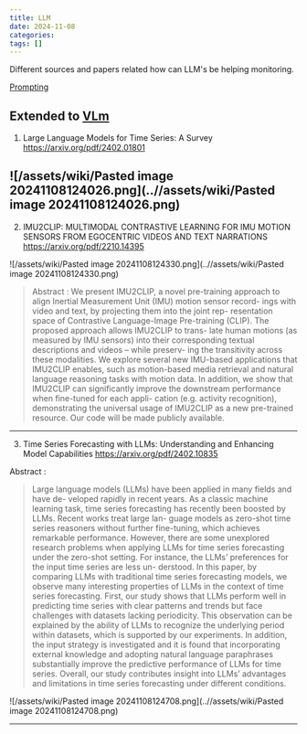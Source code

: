```yaml
---
title: LLM
date: 2024-11-08
categories: 
tags: []
---
```


Different sources and papers related how can LLM's be helping monitoring. 


[Prompting](../Prompting)


Extended to [VLm](../VLm)
---
1. Large Language Models for Time Series: A Survey
https://arxiv.org/pdf/2402.01801

![/assets/wiki/Pasted image 20241108124026.png](..//assets/wiki/Pasted image 20241108124026.png)
---
2. IMU2CLIP: MULTIMODAL CONTRASTIVE LEARNING FOR IMU MOTION SENSORS FROM EGOCENTRIC VIDEOS AND TEXT NARRATIONS
https://arxiv.org/pdf/2210.14395

![/assets/wiki/Pasted image 20241108124330.png](..//assets/wiki/Pasted image 20241108124330.png)

> Abstract : We present IMU2CLIP, a novel pre-training approach to
> align Inertial Measurement Unit (IMU) motion sensor record-
> ings with video and text, by projecting them into the joint rep-
> resentation space of Contrastive Language-Image Pre-training
> (CLIP). The proposed approach allows IMU2CLIP to trans-
> late human motions (as measured by IMU sensors) into their
> corresponding textual descriptions and videos – while preserv-
> ing the transitivity across these modalities.
> We explore several new IMU-based applications that
> IMU2CLIP enables, such as motion-based media retrieval
> and natural language reasoning tasks with motion data. In
> addition, we show that IMU2CLIP can significantly improve
> the downstream performance when fine-tuned for each appli-
> cation (e.g. activity recognition), demonstrating the universal
> usage of IMU2CLIP as a new pre-trained resource. Our code
> will be made publicly available.

---

3. Time Series Forecasting with LLMs: Understanding and Enhancing Model Capabilities
https://arxiv.org/pdf/2402.10835

Abstract : 
> Large language models (LLMs) have been applied in many fields and have de-
> veloped rapidly in recent years. As  a classic machine learning task, time series
> forecasting has recently been boosted by LLMs. Recent works treat large lan-
> guage models as zero-shot time series reasoners without further fine-tuning, which
> achieves remarkable performance. However, there are some unexplored research
> problems when applying LLMs for time series forecasting under the zero-shot
>  setting. For instance, the LLMs’ preferences for the input time series are less un-
> derstood. In this paper, by comparing LLMs with traditional time series forecasting
> models, we observe many interesting properties of LLMs in the context of time
> series forecasting. First, our study shows that LLMs perform well in predicting
> time series with clear patterns and trends but face challenges with datasets lacking
> periodicity. This observation can be explained by the ability of LLMs to recognize
> the underlying period within datasets, which is supported by our experiments. In
> addition, the input strategy is investigated and it is found that incorporating external
> knowledge and adopting natural language paraphrases substantially improve the
> predictive performance of LLMs for time series. Overall, our study contributes
> insight into LLMs’ advantages and limitations in time series forecasting under
> different conditions.

![/assets/wiki/Pasted image 20241108124708.png](..//assets/wiki/Pasted image 20241108124708.png)

---


